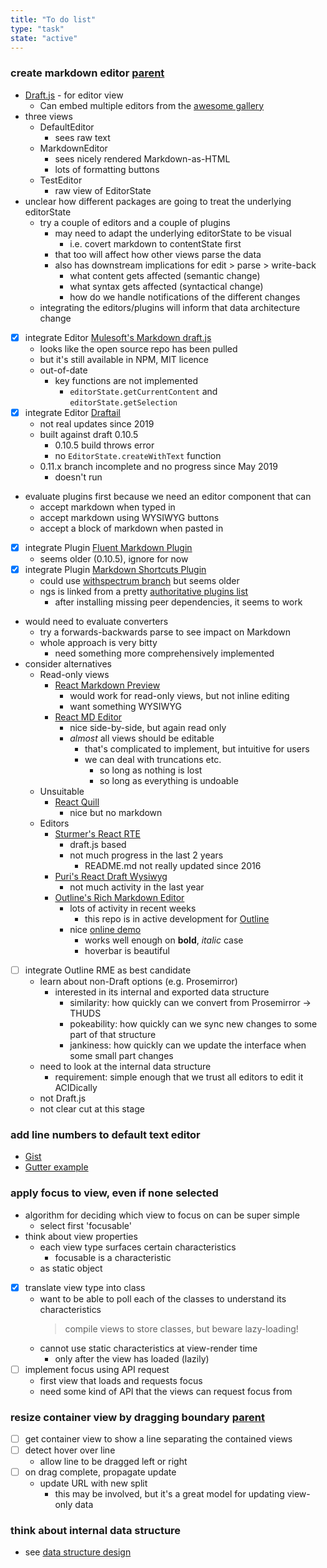```yaml
---
title: "To do list"
type: "task"
state: "active"
---
```


### create markdown editor [parent](/project/user-stories/user-can-view-a-thinkope)
+ [Draft.js](https://github.com/facebook/draft-js) - for editor view
    + Can embed multiple editors from the [awesome gallery](https://github.com/nikgraf/awesome-draft-js)
+ three views
    + DefaultEditor
        + sees raw text
    + MarkdownEditor
        + sees nicely rendered Markdown-as-HTML
        + lots of formatting buttons
    + TestEditor
        + raw view of EditorState
+ unclear how different packages are going to treat the underlying editorState
    + try a couple of editors and a couple of plugins
        + may need to adapt the underlying editorState to be visual
            + i.e. covert markdown to contentState first
        + that too will affect how other views parse the data
        + also has downstream implications for edit > parse > write-back
            + what content gets affected (semantic change)
            + what syntax gets affected (syntactical change)
            + how do we handle notifications of the different changes
    + integrating the editors/plugins will inform that data architecture change
+ [X] integrate Editor [Mulesoft's Markdown draft.js](https://www.npmjs.com/package/md-draft-js)
    + looks like the open source repo has been pulled
    + but it's still available in NPM, MIT licence
    + out-of-date
        + key functions are not implemented
            + `editorState.getCurrentContent` and `editorState.getSelection`
+ [X] integrate Editor [Draftail](https://www.draftail.org/)
    + not real updates since 2019
    + built against draft 0.10.5
        + 0.10.5 build throws error
        + no `EditorState.createWithText` function
    + 0.11.x branch incomplete and no progress since May 2019
        + doesn't run
+ evaluate plugins first because we need an editor component that can
    + accept markdown when typed in
    + accept markdown using WYSIWYG buttons
    + accept a block of markdown when pasted in
+ [x] integrate Plugin [Fluent Markdown Plugin](https://github.com/makeflow/draft-js-fluent-markdown-plugin)
    + seems older (0.10.5), ignore for now
+ [X] integrate Plugin [Markdown Shortcuts Plugin](https://github.com/ngs/draft-js-markdown-shortcuts-plugin)
    + could use [withspectrum branch](https://github.com/withspectrum/draft-js-markdown-plugin) but seems older
    + ngs is linked from a pretty [authoritative plugins list](https://github.com/draft-js-plugins/draft-js-plugins)
        + after installing missing peer dependencies, it seems to work
+ would need to evaluate converters
    + try a forwards-backwards parse to see impact on Markdown
    + whole approach is very bitty
        + need something more comprehensively implemented
+ consider alternatives
    + Read-only views
        + [React Markdown Preview](https://uiwjs.github.io/react-markdown-preview/)
            + would work for read-only views, but not inline editing
            + want something WYSIWYG
        + [React MD Editor](https://uiwjs.github.io/react-md-editor/)
            + nice side-by-side, but again read only
            + _almost_ all views should be editable
                + that's complicated to implement, but intuitive for users
                + we can deal with truncations etc.
                    + so long as nothing is lost
                    + so long as everything is undoable
    + Unsuitable
        + [React Quill](https://github.com/zenoamaro/react-quill)
          - nice but no markdown
    + Editors
        + [Sturmer's React RTE](https://github.com/sstur/react-rte)
            + draft.js based
            - not much progress in the last 2 years
                - README.md not really updated since 2016
        + [Puri's React Draft Wysiwyg](https://github.com/jpuri/react-draft-wysiwyg)
            - not much activity in the last year
        + [Outline's Rich Markdown Editor](https://github.com/outline/rich-markdown-editor)
            + lots of activity in recent weeks
                + this repo is in active development for [Outline](https://getoutline.com)
            + nice [online demo](https://codesandbox.io/s/qv10xzjw9j?file=/src/index.js)
                + works well enough on **bold**, _italic_ case
                + hoverbar is beautiful
+ [ ] integrate Outline RME as best candidate
    + learn about non-Draft options (e.g. Prosemirror)
        + interested in its internal and exported data structure
            + similarity: how quickly can we convert from Prosemirror -> THUDS
            + pokeability: how quickly can we sync new changes to some part of that structure
            + jankiness: how quickly can we update the interface when some small part changes
    + need to look at the internal data structure
        + requirement: simple enough that we trust all editors to edit it ACIDically
    - not Draft.js
    + not clear cut at this stage

### add line numbers to default text editor
+ [Gist](https://gist.github.com/lixiaoyan/79b5740f213b8526d967682f6cd329c0)
+ [Gutter example](http://seejamescode.github.io/draft-js-gutter/)

### apply focus to view, even if none selected
+ algorithm for deciding which view to focus on can be super simple
    + select first 'focusable'
+ think about view properties
    + each view type surfaces certain characteristics
        + focusable is a characteristic
    + as static object
+ [X] translate view type into class
    + want to be able to poll each of the classes to understand its characteristics
        > compile views to store classes, but beware lazy-loading!
    + cannot use static characteristics at view-render time
        + only after the view has loaded (lazily)
+ [ ] implement focus using API request
    + first view that loads and requests focus
    + need some kind of API that the views can request focus from

### resize container view by dragging boundary [parent](/project/user-stories/user-can-view-a-thinkope)
+ [ ] get container view to show a line separating the contained views
+ [ ] detect hover over line
    + allow line to be dragged left or right
+ [ ] on drag complete, propagate update
    + update URL with new split
        + this may be involved, but it's a great model for updating view-only data

### think about internal data structure
+ see [data structure design](/tech/data-structure)
